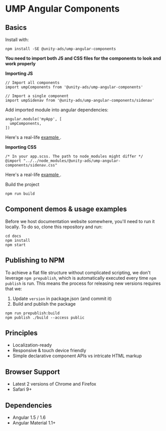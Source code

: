 # UMP Angular Components

## Basics

Install with:

```
npm install -SE @unity-ads/ump-angular-components
```

**You need to import both JS and CSS files for the components to look and work properly**

**Importing JS**

```
// Import all components
import umpComponents from '@unity-ads/ump-angular-components'

// Import a single component
import umpSidenav from '@unity-ads/ump-angular-components/sidenav'
```

Add imported module into angular dependencies:
```
angular.module('myApp', [
  umpComponents,
])
```

Here's a real-life [example ](https://github.com/UnityTech/ump-angular-components/blob/master/docs/src/components/sidenav/organizationNav.js).

**Importing CSS**

```
/* In your app.scss. The path to node_modules might differ */
@import "../../node_modules/@unity-ads/ump-angular-components/sidenav.css"
```

Here's a real-life [example ](https://github.com/UnityTech/ump-angular-components/blob/master/docs/src/app.scss).

Build the project
```
npm run build
```

## Component demos & usage examples

Before we host documentation website somewhere, you'll need to run it locally. To do so, clone this repository and run:
```
cd docs
npm install
npm start
```

## Publishing to NPM

To achieve a flat file structure without complicated scripting, we don't leverage `npm prepublish`, which is automatically executed every time `npm publish` is run. This means the process for releasing new versions requires that we:

1. Update `version` in package.json (and commit it)
2. Build and publish the package
```
npm run prepublish:build
npm publish ./build --access public
```

## Principles

* Localization-ready
* Responsive & touch device friendly
* Simple declarative component APIs vs intricate HTML markup

## Browser Support

* Latest 2 versions of Chrome and Firefox
* Safari 9+

## Dependencies

* Angular 1.5 / 1.6
* Angular Material 1.1+

